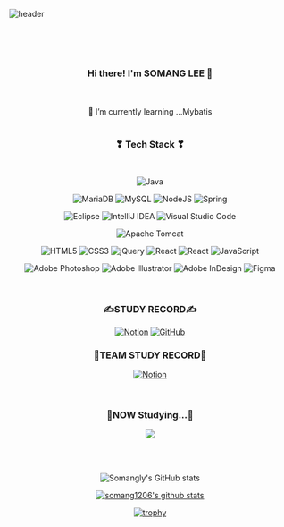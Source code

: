 ![header](https://capsule-render.vercel.app/api?section=header&type=soft&color=auto&height=200&section=header&text=SOMANG%20LEE&fontSize=50&animation=blink&fontColor=ffffff)
<div align="center">

</br>
</br>
</br>

### Hi there! I'm SOMANG LEE 👋

</br>

<!--
**somang1206/somang1206** is a ✨ _special_ ✨ repository because its `README.md` (this file) appears on your GitHub profile.

Here are some ideas to get you started:

- 👯 I’m looking to collaborate on ...
- 🤔 I’m looking for help with ...
- 💬 Ask me about ...
- 📫 How to reach me: ...
- 😄 Pronouns: ...
- ⚡ Fun fact: ...



-->


 </br>
 🌱 I’m currently learning ...Mybatis

</div>

</br>

<div align="center">
<h3 align="center"><b>❣ Tech Stack ❣</b></h3>
</br>
<p align="center">

![Java](https://img.shields.io/badge/java-ACE0FC?style=flat-square&logo=openjdk&logoColor=white)


![MariaDB](https://img.shields.io/badge/MariaDB-ACE0FC?style=flat-square&logo=mariadb&logoColor=white)
![MySQL](https://img.shields.io/badge/mysql-ACE0FC.svg?style=flat-square&logo=mysql&logoColor=white)
![NodeJS](https://img.shields.io/badge/node.js-ACE0FC?style=flat-square&logo=node.js&logoColor=white)
![Spring](https://img.shields.io/badge/spring-ACE0FC.svg?style=flat-square&logo=spring&logoColor=white)


![Eclipse](https://img.shields.io/badge/Eclipse-ACE0FC.svg?style=flat-square&logo=Eclipse&logoColor=white)
![IntelliJ IDEA](https://img.shields.io/badge/IntelliJIDEA-ACE0FC.svg?style=flat-square&logo=intellij-idea&logoColor=white)
![Visual Studio Code](https://img.shields.io/badge/Visual%20Studio%20Code-ACE0FC.svg?style=flat-square&logo=visual-studio-code&logoColor=white)

![Apache Tomcat](https://img.shields.io/badge/apache%20tomcat-ACE0FC.svg?style=flat-square&logo=apache-tomcat&logoColor=black)


![HTML5](https://img.shields.io/badge/html5-ACE0FC.svg?style=flat-square&logo=html5&logoColor=white)
![CSS3](https://img.shields.io/badge/css3-ACE0FC.svg?style=flat-square&logo=css3&logoColor=white)
![jQuery](https://img.shields.io/badge/jquery-ACE0FC.svg?style=flat-square&logo=jquery&logoColor=white)
![React](https://img.shields.io/badge/react-ACE0FC.svg?style=flat-square&logo=react&logoColor=%2361DAFB)
![React](https://img.shields.io/badge/react-ACE0FC.svg?style=flat-square&logo=react&logoColor=%2361DAFB)
![JavaScript](https://img.shields.io/badge/javascript-ACE0FC.svg?style=flat-square&logo=javascript&logoColor=white)

![Adobe Photoshop](https://img.shields.io/badge/adobe%20photoshop-ACE0FC.svg?style=flat-square&logo=adobe%20photoshop&logoColor=white)
![Adobe Illustrator](https://img.shields.io/badge/adobe%20illustrator-ACE0FC.svg?style=flat-square&logo=adobe%20illustrator&logoColor=white)
![Adobe InDesign](https://img.shields.io/badge/Adobe%20InDesign-ACE0FC?style=flat-square&logo=adobeindesign&logoColor=white)
![Figma](https://img.shields.io/badge/figma-ACE0FC.svg?style=flat-square&logo=figma&logoColor=white)
</p>


</br>



<h3><b>✍STUDY RECORD✍</b></h3>

<a href="https://www.notion.so/82aca361e2c14584b15f1aff0f22508a">![Notion](https://img.shields.io/badge/Notion-%23000000.svg?style=flat-square&logo=notion&logoColor=white)</a>
<a href="https://github.com/somang1206">![GitHub](https://img.shields.io/badge/github-%23121011.svg?style=flat-square&logo=github&logoColor=white)</a>


<h3><b>🤝TEAM STUDY RECORD🤝</b></h3>

<a href="https://www.notion.so/yunjinius/DBDBD-fe2c74c88aaa4320baa9b8ed7b45a4b7">![Notion](https://img.shields.io/badge/Notion-%23000000.svg?style=flat-square&logo=notion&logoColor=white)</a>


</br>
<h3 align="center"><b>🧾NOW Studying...🧾</b></h3>

<img src="https://img.shields.io/badge/TypeScript-5682E1?style=flat-square&logo=TypeScript&logoColor=white"></a>

</br></br>

![Somangly's GitHub stats](https://github-readme-stats.vercel.app/api?username=somang1206&show_icons=true&theme=radical)


[![somang1206's github stats](https://github-readme-stats.vercel.app/api/top-langs/?username=somang1206&show_icons=true&hide_border=true&title_color=004386&icon_color=004386&layout=compact)](https://github.com/somang1206)


[![trophy](https://github-profile-trophy.vercel.app/?username=somang1206)](https://github.com/ryo-ma/github-profile-trophy)

</br>

<!-- [![Solved.ac
somang1206](http://mazassumnida.wtf/api/v2/generate_badge?boj={handle})](https://solved.ac/{handle}) -->

</br>





</div>
